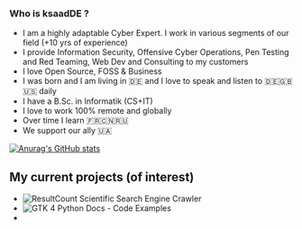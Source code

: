 ### Who is ksaadDE ?
* I am a highly adaptable Cyber Expert. I work in various segments of our field (+10 yrs of experience)
* I provide Information Security, Offensive Cyber Operations, Pen Testing and Red Teaming, Web Dev and Consulting to my customers
* I love Open Source, FOSS & Business
* I was born and I am living in 🇩🇪 and I love to speak and listen to 🇩🇪🇬🇧🇺🇸 daily
* I have a B.Sc. in Informatik (CS+IT)
* I love to work 100% remote and globally
* Over time I learn 🇫🇷🇨🇳🇷🇺 
* We support our ally 🇺🇦

[![Anurag's GitHub stats](https://github-readme-stats.vercel.app/api?username=ksaadDE&&count_private=true&show_icons=true&theme=highcontrast)](https://github.com/anuraghazra/github-readme-stats)

## My current projects (of interest)
- ![ResultCount Scientific Search Engine Crawler](../../../resultcount_scientific_search_crawler)
- ![GTK 4 Python Docs - Code Examples](../../../GTK4PythonExamples)
- 
